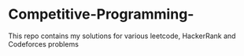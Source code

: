 # Competitive-Programming-
This repo contains my solutions for various leetcode, HackerRank and Codeforces problems 
